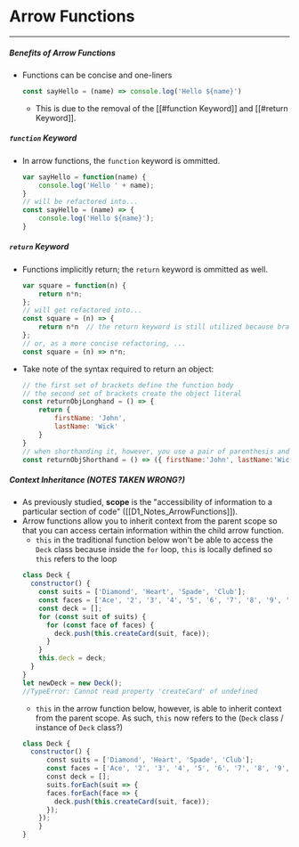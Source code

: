 # Arrow Functions
---
##### Benefits of Arrow Functions
- Functions can be concise and one-liners
	```js
	const sayHello = (name) => console.log('Hello ${name}')
	```
	- This is due to the removal of the [[#function Keyword]] and [[#return Keyword]].


##### `function` Keyword
- In arrow functions, the `function` keyword is ommitted.
	```js
	var sayHello = function(name) {
		console.log('Hello ' + name);
	}
	// will be refactored into...
	const sayHello = (name) => {
		console.log('Hello ${name}');
	}
	```


##### `return` Keyword
- Functions implicitly return; the `return` keyword is ommitted as well.
	```js
	var square = function(n) {
		return n*n;
	};
	// will get refactored into...
	const square = (n) => {
		return n*n  // the return keyword is still utilized because brackets are still utilized
	};
	// or, as a more concise refactoring, ...
	const square = (n) => n*n;
	```
- Take note of the syntax required to return an object:
	```js
	// the first set of brackets define the function body
	// the second set of brackets create the object literal
	const returnObjLonghand = () => {
		return {
			firstName: 'John',
			lastName: 'Wick'
		}
	}
	// when shorthanding it, however, you use a pair of parenthesis and brackets
	const returnObjShorthand = () => ({ firstName:'John', lastName:'Wick'});
	```


##### Context Inheritance (NOTES TAKEN WRONG?)
- As previously studied, **scope** is the "accessibility of information to a particular section of code" ([[D1_Notes_ArrowFunctions]]).
- Arrow functions allow you to inherit context from the parent scope so that you can access certain information within the child arrow function.
	- `this` in the traditional function below won't be able to access the `Deck` class because inside the `for` loop, `this` is locally defined so `this` refers to the loop
	```js
	class Deck {
	  constructor() {
	    const suits = ['Diamond', 'Heart', 'Spade', 'Club'];
	    const faces = ['Ace', '2', '3', '4', '5', '6', '7', '8', '9', '10', 'Jack', 'Queen', 'King'];
	    const deck = [];
	    for (const suit of suits) {
	      for (const face of faces) {
	        deck.push(this.createCard(suit, face));
	      }
	    }
	    this.deck = deck;
	  }
	}
	let newDeck = new Deck();
	//TypeError: Cannot read property 'createCard' of undefined
	```
	- `this` in the arrow function below, however, is able to inherit context from the parent scope. As such, `this` now refers to the (`Deck` class / instance of `Deck` class?)
	```js
	class Deck {
	  constructor() {
	      const suits = ['Diamond', 'Heart', 'Spade', 'Club'];
	      const faces = ['Ace', '2', '3', '4', '5', '6', '7', '8', '9', '10', 'Jack', 'Queen', 'King'];
	      const deck = [];
	      suits.forEach(suit => {
	      faces.forEach(face => {
	        deck.push(this.createCard(suit, face));
	      });
	    });
	    }
	}
	```
